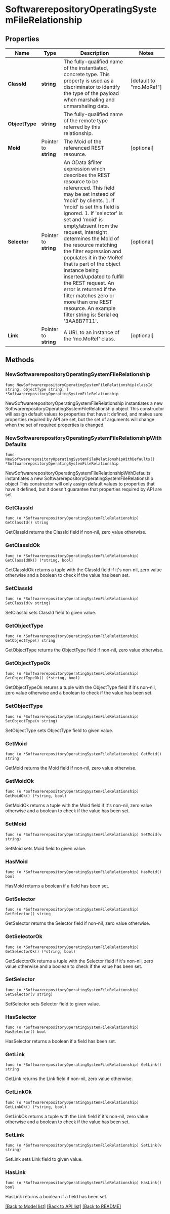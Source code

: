# SoftwarerepositoryOperatingSystemFileRelationship

## Properties

Name | Type | Description | Notes
------------ | ------------- | ------------- | -------------
**ClassId** | **string** | The fully-qualified name of the instantiated, concrete type. This property is used as a discriminator to identify the type of the payload when marshaling and unmarshaling data. | [default to "mo.MoRef"]
**ObjectType** | **string** | The fully-qualified name of the remote type referred by this relationship. | 
**Moid** | Pointer to **string** | The Moid of the referenced REST resource. | [optional] 
**Selector** | Pointer to **string** | An OData $filter expression which describes the REST resource to be referenced. This field may be set instead of &#39;moid&#39; by clients. 1. If &#39;moid&#39; is set this field is ignored. 1. If &#39;selector&#39; is set and &#39;moid&#39; is empty/absent from the request, Intersight determines the Moid of the resource matching the filter expression and populates it in the MoRef that is part of the object instance being inserted/updated to fulfill the REST request. An error is returned if the filter matches zero or more than one REST resource. An example filter string is: Serial eq &#39;3AA8B7T11&#39;. | [optional] 
**Link** | Pointer to **string** | A URL to an instance of the &#39;mo.MoRef&#39; class. | [optional] 

## Methods

### NewSoftwarerepositoryOperatingSystemFileRelationship

`func NewSoftwarerepositoryOperatingSystemFileRelationship(classId string, objectType string, ) *SoftwarerepositoryOperatingSystemFileRelationship`

NewSoftwarerepositoryOperatingSystemFileRelationship instantiates a new SoftwarerepositoryOperatingSystemFileRelationship object
This constructor will assign default values to properties that have it defined,
and makes sure properties required by API are set, but the set of arguments
will change when the set of required properties is changed

### NewSoftwarerepositoryOperatingSystemFileRelationshipWithDefaults

`func NewSoftwarerepositoryOperatingSystemFileRelationshipWithDefaults() *SoftwarerepositoryOperatingSystemFileRelationship`

NewSoftwarerepositoryOperatingSystemFileRelationshipWithDefaults instantiates a new SoftwarerepositoryOperatingSystemFileRelationship object
This constructor will only assign default values to properties that have it defined,
but it doesn't guarantee that properties required by API are set

### GetClassId

`func (o *SoftwarerepositoryOperatingSystemFileRelationship) GetClassId() string`

GetClassId returns the ClassId field if non-nil, zero value otherwise.

### GetClassIdOk

`func (o *SoftwarerepositoryOperatingSystemFileRelationship) GetClassIdOk() (*string, bool)`

GetClassIdOk returns a tuple with the ClassId field if it's non-nil, zero value otherwise
and a boolean to check if the value has been set.

### SetClassId

`func (o *SoftwarerepositoryOperatingSystemFileRelationship) SetClassId(v string)`

SetClassId sets ClassId field to given value.


### GetObjectType

`func (o *SoftwarerepositoryOperatingSystemFileRelationship) GetObjectType() string`

GetObjectType returns the ObjectType field if non-nil, zero value otherwise.

### GetObjectTypeOk

`func (o *SoftwarerepositoryOperatingSystemFileRelationship) GetObjectTypeOk() (*string, bool)`

GetObjectTypeOk returns a tuple with the ObjectType field if it's non-nil, zero value otherwise
and a boolean to check if the value has been set.

### SetObjectType

`func (o *SoftwarerepositoryOperatingSystemFileRelationship) SetObjectType(v string)`

SetObjectType sets ObjectType field to given value.


### GetMoid

`func (o *SoftwarerepositoryOperatingSystemFileRelationship) GetMoid() string`

GetMoid returns the Moid field if non-nil, zero value otherwise.

### GetMoidOk

`func (o *SoftwarerepositoryOperatingSystemFileRelationship) GetMoidOk() (*string, bool)`

GetMoidOk returns a tuple with the Moid field if it's non-nil, zero value otherwise
and a boolean to check if the value has been set.

### SetMoid

`func (o *SoftwarerepositoryOperatingSystemFileRelationship) SetMoid(v string)`

SetMoid sets Moid field to given value.

### HasMoid

`func (o *SoftwarerepositoryOperatingSystemFileRelationship) HasMoid() bool`

HasMoid returns a boolean if a field has been set.

### GetSelector

`func (o *SoftwarerepositoryOperatingSystemFileRelationship) GetSelector() string`

GetSelector returns the Selector field if non-nil, zero value otherwise.

### GetSelectorOk

`func (o *SoftwarerepositoryOperatingSystemFileRelationship) GetSelectorOk() (*string, bool)`

GetSelectorOk returns a tuple with the Selector field if it's non-nil, zero value otherwise
and a boolean to check if the value has been set.

### SetSelector

`func (o *SoftwarerepositoryOperatingSystemFileRelationship) SetSelector(v string)`

SetSelector sets Selector field to given value.

### HasSelector

`func (o *SoftwarerepositoryOperatingSystemFileRelationship) HasSelector() bool`

HasSelector returns a boolean if a field has been set.

### GetLink

`func (o *SoftwarerepositoryOperatingSystemFileRelationship) GetLink() string`

GetLink returns the Link field if non-nil, zero value otherwise.

### GetLinkOk

`func (o *SoftwarerepositoryOperatingSystemFileRelationship) GetLinkOk() (*string, bool)`

GetLinkOk returns a tuple with the Link field if it's non-nil, zero value otherwise
and a boolean to check if the value has been set.

### SetLink

`func (o *SoftwarerepositoryOperatingSystemFileRelationship) SetLink(v string)`

SetLink sets Link field to given value.

### HasLink

`func (o *SoftwarerepositoryOperatingSystemFileRelationship) HasLink() bool`

HasLink returns a boolean if a field has been set.


[[Back to Model list]](../README.md#documentation-for-models) [[Back to API list]](../README.md#documentation-for-api-endpoints) [[Back to README]](../README.md)


